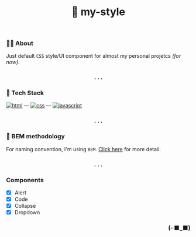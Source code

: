 <h1 align="center">💅 my-style</h1>

<br>

### 👨‍💻 About

Just default `CSS` style/UI component for almost my personal projetcs _(for now)_.

<h3 align="center">. . .</h3>

### 🧰 Tech Stack

[<img alt="html" src="https://img.shields.io/badge/HTML-239120?style=for-the-badge&logo=html5&logoColor=white" />](https://developer.mozilla.org/en-US/docs/Web/HTML) —
[<img alt="css" src="https://img.shields.io/badge/CSS-1572B6?style=for-the-badge&logo=css3&logoColor=white" />](https://developer.mozilla.org/en-US/docs/Web/CSS) —
[<img alt="javascript" src="https://img.shields.io/badge/JavaScript-323330?style=for-the-badge&logo=javascript&logoColor=F7DF1E" />](https://developer.mozilla.org/en-US/docs/Web/javascript)

<h3 align="center">. . .</h3>

### 📝 BEM methodology

For naming convention, I'm using `BEM`.
[Click here](https://en.bem.info/) for more detail.

<h3 align="center">. . .</h3>

### Components

- [x] Alert
- [x] Code
- [x] Collapse
- [x] Dropdown

<h3 align="right">(⌐■_■)</h3>
